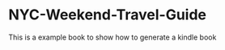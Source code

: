 NYC-Weekend-Travel-Guide
========================

This is a example book to show how to generate a kindle book
